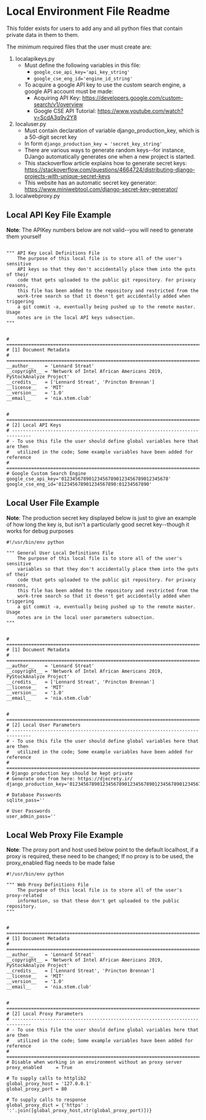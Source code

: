 # Local Environment File Readme
This folder exists for users to add any and all python files that contain private data in them to them.

The minimum required files that the user must create are:
1. localapikeys.py
	* Must define the following variables in this file:
		* ```google_cse_api_key='api_key_string'```
		* ```google_cse_eng_id='engine_id_string'```
	* To acquire a google API key to use the custom search engine, a google API account must be made:
		* Acquiring API Key: https://developers.google.com/custom-search/v1/overview
		* Google CSE API Tutorial: https://www.youtube.com/watch?v=ScdA3q9y2Y8
2. localuser.py
   * Must contain declaration of variable django_production_key, which is a 50-digit secret key
   * In form ```django_production_key = 'secret_key_string'```
   * There are various ways to generate random keys--for instance, DJango automatically generates one when a new project is started.
   * This stackoverflow article explains how to generate secret keys: https://stackoverflow.com/questions/4664724/distributing-django-projects-with-unique-secret-keys
   * This website has an automatic secret key generator: https://www.miniwebtool.com/django-secret-key-generator/
3. localwebproxy.py


## Local API Key File Example
**Note**: The APIKey numbers below are not valid--you will need to generate them yourself
```#!/usr/bin/env python

"""	API Key Local Definitions File
	The purpose of this local file is to store all of the user's sensitive
	API keys so that they don't accidentally place them into the guts of their
	code that gets uploaded to the public git repository. For privacy reasons,
	this file has been added to the repository and restricted from the
	work-tree search so that it doesn't get accidentally added when triggering
	a git commit -a, eventually being pushed up to the remote master. Usage
	notes are in the local API keys subsection.
"""


# =============================================================================
# [1] Document Metadata
# =============================================================================
__author__    = 'Lennard Streat'
__copyright__ = 'Network of Intel African Americans 2019, PyStockAnalyze Project'
__credits__   = ['Lennard Streat', 'Princton Brennan']
__license__   = 'MIT'
__version__   = '1.0'
__email__     = 'nia.stem.club'


# =============================================================================
# [2] Local API Keys
# -----------------------------------------------------------------------------
# - To use this file the user should define global variables here that are then
#	utilized in the code; Some example variables have been added for reference
# =============================================================================
# Google Custom Search Engine
google_cse_api_key='012345678901234567890123456789012345678'
google_cse_eng_id='012345678901234567890:01234567890'
```

## Local User File Example
**Note**: The production secret key displayed below is just to give an example of how long the key is, but isn't a particularly good secret key--though it works for debug purposes
```
#!/usr/bin/env python

"""	General User Local Definitions File
	The purpose of this local file is to store all of the user's sensitive
	variables so that they don't accidentally place them into the guts of their
	code that gets uploaded to the public git repository. For privacy reasons,
	this file has been added to the repository and restricted from the
	work-tree search so that it doesn't get accidentally added when triggering
	a git commit -a, eventually being pushed up to the remote master. Usage
	notes are in the local user parameters subsection.
"""


# =============================================================================
# [1] Document Metadata
# =============================================================================
__author__    = 'Lennard Streat'
__copyright__ = 'Network of Intel African Americans 2019, PyStockAnalyze Project'
__credits__   = ['Lennard Streat', 'Princton Brennan']
__license__   = 'MIT'
__version__   = '1.0'
__email__     = 'nia.stem.club'


# =============================================================================
# [2] Local User Parameters
# -----------------------------------------------------------------------------
# - To use this file the user should define global variables here that are then
#	utilized in the code; Some example variables have been added for reference
# =============================================================================
# Django production key should be kept private
# Generate one from here: https://djecrety.ir/
django_production_key='01234567890123456789012345678901234567890123456789'

# Database Passwords
sqlite_pass=''

# User Passwords
user_admin_pass=''
```

## Local Web Proxy File Example
**Note**: The proxy port and host used below point to the default localhost, if a proxy is required, these need to be changed; If no proxy is to be used, the proxy_enabled flag needs to be made false
```
#!/usr/bin/env python

"""	Web Proxy Definitions File
	The purpose of this local file is to store all of the user's proxy-related
	information, so that these don't get uploaded to the public repository.
"""


# =============================================================================
# [1] Document Metadata
# =============================================================================
__author__    = 'Lennard Streat'
__copyright__ = 'Network of Intel African Americans 2019, PyStockAnalyze Project'
__credits__   = ['Lennard Streat', 'Princton Brennan']
__license__   = 'MIT'
__version__   = '1.0'
__email__     = 'nia.stem.club'


# =============================================================================
# [2] Local Proxy Parameters
# -----------------------------------------------------------------------------
# - To use this file the user should define global variables here that are then
#	utilized in the code; Some example variables have been added for reference
# =============================================================================
# Disable when working in an environment without an proxy server
proxy_enabled     = True

# To supply calls to httplib2
global_proxy_host = '127.0.0.1'
global_proxy_port = 80

# To supply calls to response
global_proxy_dict = {'https' : ':'.join([global_proxy_host,str(global_proxy_port)])}
```